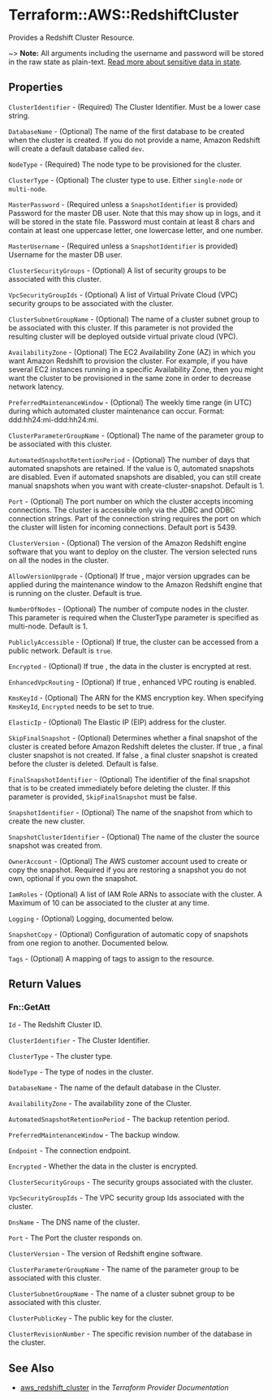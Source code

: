 # Terraform::AWS::RedshiftCluster

Provides a Redshift Cluster Resource.

~> **Note:** All arguments including the username and password will be stored in the raw state as plain-text.
[Read more about sensitive data in state](/docs/state/sensitive-data.html).

## Properties

`ClusterIdentifier` - (Required) The Cluster Identifier. Must be a lower case
string.

`DatabaseName` - (Optional) The name of the first database to be created when the cluster is created.
If you do not provide a name, Amazon Redshift will create a default database called `dev`.

`NodeType` - (Required) The node type to be provisioned for the cluster.

`ClusterType` - (Optional) The cluster type to use. Either `single-node` or `multi-node`.

`MasterPassword` - (Required unless a `SnapshotIdentifier` is provided) Password for the master DB user.
Note that this may show up in logs, and it will be stored in the state file. Password must contain at least 8 chars and
contain at least one uppercase letter, one lowercase letter, and one number.

`MasterUsername` - (Required unless a `SnapshotIdentifier` is provided) Username for the master DB user.

`ClusterSecurityGroups` - (Optional) A list of security groups to be associated with this cluster.

`VpcSecurityGroupIds` - (Optional) A list of Virtual Private Cloud (VPC) security groups to be associated with the cluster.

`ClusterSubnetGroupName` - (Optional) The name of a cluster subnet group to be associated with this cluster. If this parameter is not provided the resulting cluster will be deployed outside virtual private cloud (VPC).

`AvailabilityZone` - (Optional) The EC2 Availability Zone (AZ) in which you want Amazon Redshift to provision the cluster. For example, if you have several EC2 instances running in a specific Availability Zone, then you might want the cluster to be provisioned in the same zone in order to decrease network latency.

`PreferredMaintenanceWindow` - (Optional) The weekly time range (in UTC) during which automated cluster maintenance can occur.
Format: ddd:hh24:mi-ddd:hh24:mi.

`ClusterParameterGroupName` - (Optional) The name of the parameter group to be associated with this cluster.

`AutomatedSnapshotRetentionPeriod` - (Optional) The number of days that automated snapshots are retained. If the value is 0, automated snapshots are disabled. Even if automated snapshots are disabled, you can still create manual snapshots when you want with create-cluster-snapshot. Default is 1.

`Port` - (Optional) The port number on which the cluster accepts incoming connections.
The cluster is accessible only via the JDBC and ODBC connection strings. Part of the connection string requires the port on which the cluster will listen for incoming connections. Default port is 5439.

`ClusterVersion` - (Optional) The version of the Amazon Redshift engine software that you want to deploy on the cluster.
The version selected runs on all the nodes in the cluster.

`AllowVersionUpgrade` - (Optional) If true , major version upgrades can be applied during the maintenance window to the Amazon Redshift engine that is running on the cluster. Default is true.

`NumberOfNodes` - (Optional) The number of compute nodes in the cluster. This parameter is required when the ClusterType parameter is specified as multi-node. Default is 1.

`PubliclyAccessible` - (Optional) If true, the cluster can be accessed from a public network. Default is `true`.

`Encrypted` - (Optional) If true , the data in the cluster is encrypted at rest.

`EnhancedVpcRouting` - (Optional) If true , enhanced VPC routing is enabled.

`KmsKeyId` - (Optional) The ARN for the KMS encryption key. When specifying `KmsKeyId`, `Encrypted` needs to be set to true.

`ElasticIp` - (Optional) The Elastic IP (EIP) address for the cluster.

`SkipFinalSnapshot` - (Optional) Determines whether a final snapshot of the cluster is created before Amazon Redshift deletes the cluster. If true , a final cluster snapshot is not created. If false , a final cluster snapshot is created before the cluster is deleted. Default is false.

`FinalSnapshotIdentifier` - (Optional) The identifier of the final snapshot that is to be created immediately before deleting the cluster. If this parameter is provided, `SkipFinalSnapshot` must be false.

`SnapshotIdentifier` - (Optional) The name of the snapshot from which to create the new cluster.

`SnapshotClusterIdentifier` - (Optional) The name of the cluster the source snapshot was created from.

`OwnerAccount` - (Optional) The AWS customer account used to create or copy the snapshot. Required if you are restoring a snapshot you do not own, optional if you own the snapshot.

`IamRoles` - (Optional) A list of IAM Role ARNs to associate with the cluster. A Maximum of 10 can be associated to the cluster at any time.

`Logging` - (Optional) Logging, documented below.

`SnapshotCopy` - (Optional) Configuration of automatic copy of snapshots from one region to another. Documented below.

`Tags` - (Optional) A mapping of tags to assign to the resource.


## Return Values

### Fn::GetAtt

`Id` - The Redshift Cluster ID.

`ClusterIdentifier` - The Cluster Identifier.

`ClusterType` - The cluster type.

`NodeType` - The type of nodes in the cluster.

`DatabaseName` - The name of the default database in the Cluster.

`AvailabilityZone` - The availability zone of the Cluster.

`AutomatedSnapshotRetentionPeriod` - The backup retention period.

`PreferredMaintenanceWindow` - The backup window.

`Endpoint` - The connection endpoint.

`Encrypted` - Whether the data in the cluster is encrypted.

`ClusterSecurityGroups` - The security groups associated with the cluster.

`VpcSecurityGroupIds` - The VPC security group Ids associated with the cluster.

`DnsName` - The DNS name of the cluster.

`Port` - The Port the cluster responds on.

`ClusterVersion` - The version of Redshift engine software.

`ClusterParameterGroupName` - The name of the parameter group to be associated with this cluster.

`ClusterSubnetGroupName` - The name of a cluster subnet group to be associated with this cluster.

`ClusterPublicKey` - The public key for the cluster.

`ClusterRevisionNumber` - The specific revision number of the database in the cluster.

## See Also

* [aws_redshift_cluster](https://www.terraform.io/docs/providers/aws/r/redshift_cluster.html) in the _Terraform Provider Documentation_
